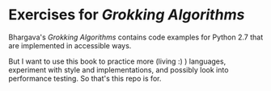# Exercises for _Grokking Algorithms_

Bhargava's _Grokking Algorithms_ contains code examples for Python 2.7 that are implemented in accessible ways.

But I want to use this book to practice more (living :) ) languages, experiment with style and implementations, and possibly look into performance testing.
So that's this repo is for.


